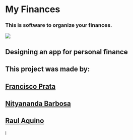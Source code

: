 # My Finances
### This is software to organize your finances.
![](https://rockcontent.com/br/wp-content/uploads/sites/2/2021/08/Capa-para-conteudos-de-Financas-Pessoas-1-1024x538.png.webp)

## Designing an app for personal finance

## This project was made by:

## [Francisco Prata](https://github.com/fcoprata)
## [Nityananda Barbosa](https://github.com/NityanandaBarbosa)
## [Raul Aquino](https://github.com/RaulAquino207)
l